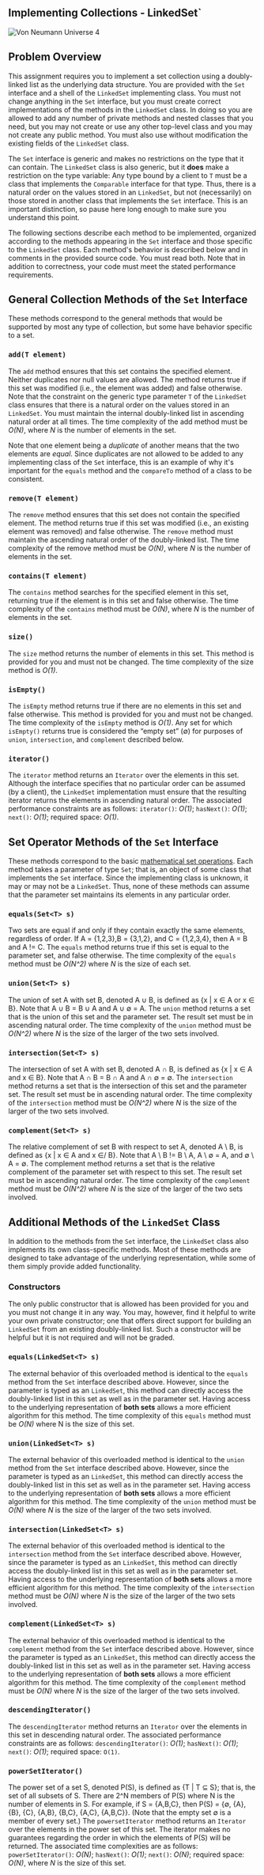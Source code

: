 ## Implementing Collections - LinkedSet`

![Von Neumann Universe 4](./misc/assignment_4_pic.png)

## Problem Overview

This assignment requires you to implement a set collection using a
doubly-linked list as the underlying data structure. You are provided with the
`Set` interface and a shell of the `LinkedSet` implementing class. You must
not change anything in the `Set` interface, but you must create correct
implementations of the methods in the `LinkedSet` class. In doing so you are
allowed to add any number of private methods and nested classes that you need,
but you may not create or use any other top-level class and you may not create
any public method. You must also use without modification the existing fields
of the `LinkedSet` class.

The `Set` interface is generic and makes no restrictions on the type that it
can contain. The `LinkedSet` class is also generic, but it **does** make a
restriction on the type variable: Any type bound by a client to `T` must be a
class that implements the `Comparable` interface for that type. Thus, there is
a natural order on the values stored in an `LinkedSet`, but not (necessarily)
on those stored in another class that implements the `Set` interface. This is
an important distinction, so pause here long enough to make sure you
understand this point.

The following sections describe each method to be implemented, organized
according to the methods appearing in the `Set` interface and those specific
to the `LinkedSet` class. Each method's behavior is described below and in
comments in the provided source code. You must read both. Note that in
addition to correctness, your code must meet the stated performance
requirements.


## General Collection Methods of the `Set` Interface

These methods correspond to the general methods that would be supported by
most any type of collection, but some have behavior specific to a set.

### `add(T element)`

The `add` method ensures that this set contains the specified element. Neither
duplicates nor null values are allowed. The method returns true if this set
was modified (i.e., the element was added) and false otherwise. Note that the
constraint on the generic type parameter `T` of the `LinkedSet` class ensures
that there is a natural order on the values stored in an `LinkedSet`. You must
maintain the internal doubly-linked list in ascending natural order at all
times. The time complexity of the add method must be *O(N)*, where *N* is the
number of elements in the set.

Note that one element being a *duplicate* of another means that the two
elements are *equal*. Since duplicates are not allowed to be added to any
implementing class of the `Set` interface, this is an example of why it's
important for the `equals` method and the `compareTo` method of a class to be
consistent.

### `remove(T element)`

The `remove` method ensures that this set does not contain the specified
element. The method returns true if this set was modified (i.e., an existing
element was removed) and false otherwise. The `remove` method must maintain
the ascending natural order of the doubly-linked list. The time complexity of
the remove method must be *O(N)*, where *N* is the number of elements in the
set.

### `contains(T element)`

The `contains` method searches for the specified element in this set,
returning true if the element is in this set and false otherwise. The time
complexity of the `contains` method must be *O(N)*, where *N* is the number of
elements in the set.

### `size()`

The `size` method returns the number of elements in this set. This method is
provided for you and must not be changed. The time complexity of the size
method is *O(1)*.

### `isEmpty()`

The `isEmpty` method returns true if there are no elements in this set and
false otherwise. This method is provided for you and must not be changed. The
time complexity of the `isEmpty` method is *O(1)*. Any set for which
`isEmpty()` returns true is considered the “empty set” (∅) for purposes of
`union`, `intersection`, and `complement` described below.

### `iterator()`

The `iterator` method returns an `Iterator` over the elements in this set.
Although the interface specifies that no particular order can be assumed (by a
client), the `LinkedSet` implementation must ensure that the resulting
iterator returns the elements in ascending natural order. The associated
performance constraints are as follows: `iterator()`: *O(1)*; `hasNext()`:
*O(1)*; `next()`: *O(1)*; required space: *O(1)*.


## Set Operator Methods of the `Set` Interface

These methods correspond to the basic
[mathematical set operations](https://en.wikipedia.org/wiki/Set_(mathematics)).
Each method takes a parameter of type `Set`; that is, an object of some class
that implements the `Set` interface. Since the implementing class is unknown,
it may or may not be a `LinkedSet`. Thus, none of these methods can assume
that the parameter set maintains its elements in any particular order.

### `equals(Set<T> s)`

Two sets are equal if and only if they contain exactly the same elements,
regardless of order. If A = {1,2,3},B = {3,1,2}, and C = {1,2,3,4}, then A = B
and A != C. The `equals` method returns true if this set is equal to the
parameter set, and false otherwise. The time complexity of the `equals` method
must be *O(N^2)* where *N* is the size of each set.


### `union(Set<T> s)`

The union of set A with set B, denoted A ∪ B, is defined as {x | x ∈ A or x ∈
B}. Note that A ∪ B = B ∪ A and A ∪ ∅ = A. The `union` method returns a set
that is the union of this set and the parameter set. The result set must be in
ascending natural order. The time complexity of the `union` method must be
*O(N^2)* where *N* is the size of the larger of the two sets involved.

### `intersection(Set<T> s)`

The intersection of set A with set B, denoted A ∩ B, is defined as {x | x ∈ A
and x ∈ B}. Note that A ∩ B = B ∩ A and A ∩ ∅ = ∅. The `intersection` method
returns a set that is the intersection of this set and the parameter set. The
result set must be in ascending natural order. The time complexity of the
`intersection` method must be *O(N^2)* where *N* is the size of the larger of
the two sets involved.

### `complement(Set<T> s)`

The relative complement of set B with respect to set A, denoted A \ B, is
defined as {x | x ∈ A and x ∈/ B}. Note that A \ B != B \ A, A \ ∅ = A, and ∅
\ A = ∅. The complement method returns a set that is the relative complement
of the parameter set with respect to this set. The result set must be in
ascending natural order. The time complexity of the `complement` method must be
*O(N^2)* where *N* is the size of the larger of the two sets involved.


## Additional Methods of the `LinkedSet` Class

In addition to the methods from the `Set` interface, the `LinkedSet` class
also implements its own class-specific methods. Most of these methods are
designed to take advantage of the underlying representation, while some of
them simply provide added functionality.

### Constructors

The only public constructor that is allowed has been provided for you and you
must not change it in any way. You may, however, find it helpful to write your
own private constructor; one that offers direct support for building an
`LinkedSet` from an existing doubly-linked list. Such a constructor will be
helpful but it is not required and will not be graded.

### `equals(LinkedSet<T> s)`

The external behavior of this overloaded method is identical to the `equals`
method from the `Set` interface described above. However, since the parameter
is typed as an `LinkedSet`, this method can directly access the doubly-linked
list in this set as well as in the parameter set. Having access to the
underlying representation of **both sets** allows a more efficient algorithm
for this method. The time complexity of this `equals` method must be *O(N)*
where N is the size of this set.

### `union(LinkedSet<T> s)`

The external behavior of this overloaded method is identical to the `union`
method from the `Set` interface described above. However, since the parameter
is typed as an `LinkedSet`, this method can directly access the doubly-linked
list in this set as well as in the parameter set. Having access to the
underlying representation of **both sets** allows a more efficient algorithm
for this method. The time complexity of the `union` method must be *O(N)*
where *N* is the size of the larger of the two sets involved.

### `intersection(LinkedSet<T> s)`

The external behavior of this overloaded method is identical to the
`intersection` method from the `Set` interface described above. However, since
the parameter is typed as an `LinkedSet`, this method can directly access the
doubly-linked list in this set as well as in the parameter set. Having access
to the underlying representation of **both sets** allows a more efficient
algorithm for this method. The time complexity of the `intersection` method
must be *O(N)* where *N* is the size of the larger of the two sets involved.

### `complement(LinkedSet<T> s)`

The external behavior of this overloaded method is identical to the
`complement` method from the `Set` interface described above. However, since
the parameter is typed as an `LinkedSet`, this method can directly access the
doubly-linked list in this set as well as in the parameter set. Having access
to the underlying representation of **both sets** allows a more efficient
algorithm for this method. The time complexity of the `complement` method
must be *O(N)* where *N* is the size of the larger of the two sets involved.

### `descendingIterator()`

The `descendingIterator` method returns an `Iterator` over the elements in this
set in descending natural order. The associated performance constraints are as
follows: `descendingIterator()`: *O(1)*; `hasNext()`: *O(1)*; `next()`: *O(1)*; required
space: `O(1)`.

### `powerSetIterator()`

The power set of a set S, denoted P(S), is defined as {T | T ⊆ S}; that is,
the set of all subsets of S. There are 2^N members of P(S) where N is the
number of elements in S. For example, if S = {A,B,C}, then P(S) = {∅, {A},
{B}, {C}, {A,B}, {B,C}, {A,C}, {A,B,C}}. (Note that the empty set ∅ is a
member of every set.) The `powersetIterator` method returns an `Iterator` over
the elements in the power set of this set. The iterator makes no guarantees
regarding the order in which the elements of P(S) will be returned. The
associated time complexities are as follows: `powerSetIterator()`: *O(N)*;
`hasNext()`: *O(1)*; `next()`: *O(N)*; required space: *O(N)*, where *N* is
the size of this set.
